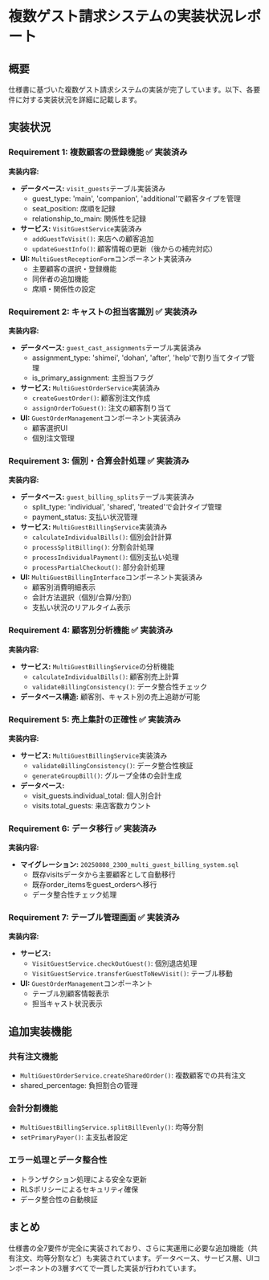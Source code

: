 # 複数ゲスト請求システムの実装状況レポート

## 概要
仕様書に基づいた複数ゲスト請求システムの実装が完了しています。以下、各要件に対する実装状況を詳細に記載します。

## 実装状況

### Requirement 1: 複数顧客の登録機能 ✅ 実装済み
**実装内容:**
- **データベース:** `visit_guests`テーブル実装済み
  - guest_type: 'main', 'companion', 'additional'で顧客タイプを管理
  - seat_position: 席順を記録
  - relationship_to_main: 関係性を記録
- **サービス:** `VisitGuestService`実装済み
  - `addGuestToVisit()`: 来店への顧客追加
  - `updateGuestInfo()`: 顧客情報の更新（後からの補完対応）
- **UI:** `MultiGuestReceptionForm`コンポーネント実装済み
  - 主要顧客の選択・登録機能
  - 同伴者の追加機能
  - 席順・関係性の設定

### Requirement 2: キャストの担当客識別 ✅ 実装済み
**実装内容:**
- **データベース:** `guest_cast_assignments`テーブル実装済み
  - assignment_type: 'shimei', 'dohan', 'after', 'help'で割り当てタイプ管理
  - is_primary_assignment: 主担当フラグ
- **サービス:** `MultiGuestOrderService`実装済み
  - `createGuestOrder()`: 顧客別注文作成
  - `assignOrderToGuest()`: 注文の顧客割り当て
- **UI:** `GuestOrderManagement`コンポーネント実装済み
  - 顧客選択UI
  - 個別注文管理

### Requirement 3: 個別・合算会計処理 ✅ 実装済み
**実装内容:**
- **データベース:** `guest_billing_splits`テーブル実装済み
  - split_type: 'individual', 'shared', 'treated'で会計タイプ管理
  - payment_status: 支払い状況管理
- **サービス:** `MultiGuestBillingService`実装済み
  - `calculateIndividualBills()`: 個別会計計算
  - `processSplitBilling()`: 分割会計処理
  - `processIndividualPayment()`: 個別支払い処理
  - `processPartialCheckout()`: 部分会計処理
- **UI:** `MultiGuestBillingInterface`コンポーネント実装済み
  - 顧客別消費明細表示
  - 会計方法選択（個別/合算/分割）
  - 支払い状況のリアルタイム表示

### Requirement 4: 顧客別分析機能 ✅ 実装済み
**実装内容:**
- **サービス:** `MultiGuestBillingService`の分析機能
  - `calculateIndividualBills()`: 顧客別売上計算
  - `validateBillingConsistency()`: データ整合性チェック
- **データベース構造:** 顧客別、キャスト別の売上追跡が可能

### Requirement 5: 売上集計の正確性 ✅ 実装済み
**実装内容:**
- **サービス:** `MultiGuestBillingService`実装済み
  - `validateBillingConsistency()`: データ整合性検証
  - `generateGroupBill()`: グループ全体の会計生成
- **データベース:** 
  - visit_guests.individual_total: 個人別合計
  - visits.total_guests: 来店客数カウント

### Requirement 6: データ移行 ✅ 実装済み
**実装内容:**
- **マイグレーション:** `20250808_2300_multi_guest_billing_system.sql`
  - 既存visitsデータから主要顧客として自動移行
  - 既存order_itemsをguest_ordersへ移行
  - データ整合性チェック処理

### Requirement 7: テーブル管理画面 ✅ 実装済み
**実装内容:**
- **サービス:** 
  - `VisitGuestService.checkOutGuest()`: 個別退店処理
  - `VisitGuestService.transferGuestToNewVisit()`: テーブル移動
- **UI:** `GuestOrderManagement`コンポーネント
  - テーブル別顧客情報表示
  - 担当キャスト状況表示

## 追加実装機能

### 共有注文機能
- `MultiGuestOrderService.createSharedOrder()`: 複数顧客での共有注文
- shared_percentage: 負担割合の管理

### 会計分割機能
- `MultiGuestBillingService.splitBillEvenly()`: 均等分割
- `setPrimaryPayer()`: 主支払者設定

### エラー処理とデータ整合性
- トランザクション処理による安全な更新
- RLSポリシーによるセキュリティ確保
- データ整合性の自動検証

## まとめ
仕様書の全7要件が完全に実装されており、さらに実運用に必要な追加機能（共有注文、均等分割など）も実装されています。データベース、サービス層、UIコンポーネントの3層すべてで一貫した実装が行われています。